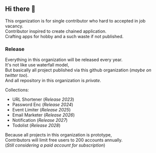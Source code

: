 ## Hi there 👋

This organization is for single contributor who hard to accepted in job vacancy.  
Contributor inspired to create chained application.  
Crafting apps for hobby and a such waste if not published.  

### Release
Everything in this organization will be released every year.  
It's not like use waterfall model,  
But basically all project published via this github organization (_maybe on twitter too_).  
And all repository in this organization is _private_.  

Collections:
- URL Shortener (_Release 2023_)
- Password Enc (_Release 2024_)
- Event Limiter (_Release 2025_)
- Email Marketer (_Release 2026_)
- Notification (_Release 2027_)
- Todolist (_Release 2028_)

Because all projects in this organization is prototype,  
Contributors will limit free users to 200 accounts annually.  
(_Still considering a paid account for subscription_)

<!--

**Here are some ideas to get you started:**

🙋‍♀️ A short introduction - what is your organization all about?
🌈 Contribution guidelines - how can the community get involved?
👩‍💻 Useful resources - where can the community find your docs? Is there anything else the community should know?
🍿 Fun facts - what does your team eat for breakfast?
🧙 Remember, you can do mighty things with the power of [Markdown](https://docs.github.com/github/writing-on-github/getting-started-with-writing-and-formatting-on-github/basic-writing-and-formatting-syntax)
-->
